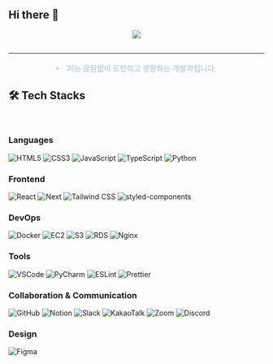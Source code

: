 ## Hi there 👋
<div align= "center">
    <img src="https://capsule-render.vercel.app/api?type=waving&color=c2fff8&height=180&text=Hello%20World%20👋%20I'm%20ukongee&animation=fadeIn&fontColor=ffffff&fontSize=50" />
    </div>
    <div align= "center"> 
    <h2 style="border-bottom: 1px solid #21262d; color: #c9d1d9;">  </h2>  
    <div style="font-weight: 700; font-size: 15px; text-align: center; color: #c9d1d9;"> <li> 저는 끊임없이 도전하고 성장하는 개발자입니다. </div> 
    </div>

## 🛠️ Tech Stacks </h2> <br>  
### Languages
![HTML5](https://img.shields.io/badge/-HTML5-F05032?style=for-the-badge&logo=html5&logoColor=fff)
![CSS3](https://img.shields.io/badge/-CSS3-1572B6?style=for-the-badge&logo=css3&logoColor=white)
![JavaScript](https://img.shields.io/badge/-JavaScript-F7DF1E?style=for-the-badge&logo=javascript&logoColor=black)
![TypeScript](https://img.shields.io/badge/-TypeScript-3178C6?style=for-the-badge&logo=typescript&logoColor=white)
![Python](https://img.shields.io/badge/-Python-3776AB?style=for-the-badge&logo=python&logoColor=white)

### Frontend
![React](https://img.shields.io/badge/-React-61DAFB?style=for-the-badge&logo=react&logoColor=black)
![Next](https://img.shields.io/badge/-Next-000000?style=for-the-badge&logo=next.js&logoColor=white)
![Tailwind CSS](https://img.shields.io/badge/-Tailwind_CSS-38B2AC?style=for-the-badge&logo=tailwind-css&logoColor=white)
![styled-components](https://img.shields.io/badge/-styled_components-DB7093?style=for-the-badge&logo=styled-components&logoColor=white)


### DevOps
![Docker](https://img.shields.io/badge/Docker-2496ED?style=for-the-badge&logo=docker&logoColor=white)
![EC2](https://img.shields.io/badge/Amazon%20EC2-FF9900?style=for-the-badge&logo=amazon-ec2&logoColor=white)
![S3](https://img.shields.io/badge/Amazon%20S3-569A31?style=for-the-badge&logo=amazon-s3&logoColor=white)
![RDS](https://img.shields.io/badge/Amazon%20RDS-527FFF?style=for-the-badge&logo=amazon-rds&logoColor=white)
![Nginx](https://img.shields.io/badge/Nginx-269539?style=for-the-badge&logo=nginx&logoColor=white)

### Tools
![VSCode](https://img.shields.io/badge/-VSCode-007ACC?style=for-the-badge&logo=visual-studio-code&logoColor=white)
![PyCharm](https://img.shields.io/badge/-PyCharm-000000?style=for-the-badge&logo=pycharm&logoColor=white)
![ESLint](https://img.shields.io/badge/-ESLint-4B32C3?style=for-the-badge&logo=eslint&logoColor=white)
![Prettier](https://img.shields.io/badge/-Prettier-F7B93E?style=for-the-badge&logo=prettier&logoColor=white)

### Collaboration & Communication
![GitHub](https://img.shields.io/badge/-GitHub-181717?style=for-the-badge&logo=github&logoColor=white)
![Notion](https://img.shields.io/badge/-Notion-ffffff?style=for-the-badge&logo=notion&logoColor=black)
![Slack](https://img.shields.io/badge/-Slack-4A154B?style=for-the-badge&logo=slack&logoColor=white)
![KakaoTalk](https://img.shields.io/badge/-KakaoTalk-fae300?style=for-the-badge&logo=kakaotalk&logoColor=black)
![Zoom](https://img.shields.io/badge/-Zoom-2D8CFF?style=for-the-badge&logo=zoom&logoColor=white)
![Discord](https://img.shields.io/badge/-Discord-5865F2?style=for-the-badge&logo=discord&logoColor=white)


### Design
![Figma](https://img.shields.io/badge/-Figma-F24E1E?style=for-the-badge&logo=figma&logoColor=white)


<!--
**ukongee/ukongee** is a ✨ _special_ ✨ repository because its `README.md` (this file) appears on your GitHub profile.

Here are some ideas to get you started:

- 🔭 I’m currently working on ...
- 🌱 I’m currently learning ...
- 👯 I’m looking to collaborate on ...
- 🤔 I’m looking for help with ...
- 💬 Ask me about ...
- 📫 How to reach me: ...
- 😄 Pronouns: ...
- ⚡ Fun fact: ...
-->
